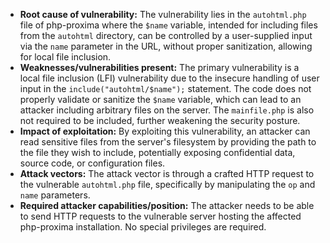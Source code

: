 - **Root cause of vulnerability:** The vulnerability lies in the `autohtml.php` file of php-proxima where the `$name` variable, intended for including files from the `autohtml` directory, can be controlled by a user-supplied input via the `name` parameter in the URL, without proper sanitization, allowing for local file inclusion.
- **Weaknesses/vulnerabilities present:** The primary vulnerability is a local file inclusion (LFI) vulnerability due to the insecure handling of user input in the `include("autohtml/$name");` statement. The code does not properly validate or sanitize the `$name` variable, which can lead to an attacker including arbitrary files on the server. The `mainfile.php` is also not required to be included, further weakening the security posture.
- **Impact of exploitation:** By exploiting this vulnerability, an attacker can read sensitive files from the server's filesystem by providing the path to the file they wish to include, potentially exposing confidential data, source code, or configuration files.
- **Attack vectors:** The attack vector is through a crafted HTTP request to the vulnerable `autohtml.php` file, specifically by manipulating the `op` and `name` parameters.
- **Required attacker capabilities/position:** The attacker needs to be able to send HTTP requests to the vulnerable server hosting the affected php-proxima installation. No special privileges are required.